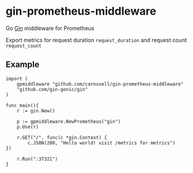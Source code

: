 # gin-prometheus-middleware
Go [Gin](https://github.com/gin-gonic/gin) middleware for Prometheus

Export metrics for request duration ```request_duration``` and request count ```request_count```

## Example 

    import (
        gpmiddleware "github.com/carousell/gin-prometheus-middleware"
        "github.com/gin-gonic/gin"
    )

    func main(){
        r := gin.New()
        
        p := gpmiddleware.NewPrometheus("gin")
        p.Use(r)
        
        r.GET("/", func(c *gin.Context) {
            c.JSON(200, "Hello world! visit /metrics for metrics")
	})

        r.Run(":37321")
    }
